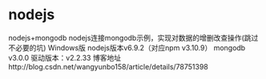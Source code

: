 # nodejs
nodejs+mongodb
nodejs连接mongodb示例，实现对数据的增删改查操作(跳过不必要的坑) Windows版 nodejs版本v6.9.2（对应npm v3.10.9）
mongodb v3.0.0 驱动版本：v2.2.33
博客地址http://blog.csdn.net/wangyunbo158/article/details/78751398

